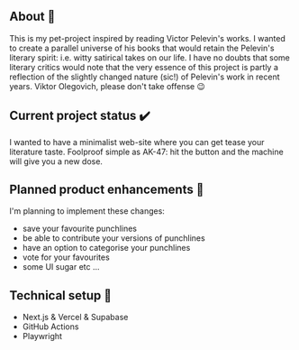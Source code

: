 ## About 📖

This is my pet-project inspired by reading Victor Pelevin's works. I wanted to create a parallel universe of his books that would retain the Pelevin's literary spirit: i.e. witty satirical takes on our life. I have no doubts that some literary critics would note that the very essence of this project is partly a reflection of the slightly changed nature (sic!) of Pelevin's work in recent years. Viktor Olegovich, please don't take offense 😉

## Current project status ✔️

I wanted to have a minimalist web-site where you can get tease your literature taste. Foolproof simple as AK-47: hit the button and the machine will give you a new dose.

## Planned product enhancements 🏁

I'm planning to implement these changes:

- save your favourite punchlines
- be able to contribute your versions of punchlines
- have an option to categorise your punchlines
- vote for your favourites
- some UI sugar etc ...

## Technical setup 🤖

- Next.js & Vercel & Supabase
- GitHub Actions
- Playwright

